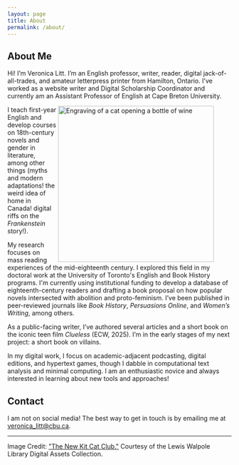 ```yaml
---
layout: page
title: About
permalink: /about/
---
```


## About Me
  
Hi! I’m Veronica Litt. I’m an English professor, writer, reader, digital jack-of-all-trades, and amateur letterpress printer from Hamilton, Ontario. I’ve worked as a website writer and Digital Scholarship Coordinator and currently am an Assistant Professor of English at Cape Breton University.

<figure>
<img src="../assets/img/Wine1.png" alt="Engraving of a cat opening a bottle of wine" height="350" align="right"/>
</figure>

I teach first-year English and develop courses on 18th-century novels and gender in literature, among other things (myths and modern adaptations! the weird idea of home in Canada! digital riffs on the _Frankenstein_ story!).

My research focuses on mass reading experiences of the mid-eighteenth century. I explored this field in my doctoral work at the University of Toronto's English and Book History programs. I'm currently using institutional funding to develop a database of eighteenth-century readers and drafting a book proposal on how popular novels intersected with abolition and proto-feminism. I’ve been published in peer-reviewed journals like _Book History_, _Persuasions Online_, and _Women’s Writing_, among others.
  
As a public-facing writer, I’ve authored several articles and a short book on the iconic teen film _Clueless_ (ECW, 2025). I’m in the early stages of my next project: a short book on villains.

In my digital work, I focus on academic-adjacent podcasting, digital editions, and hypertext games, though I dabble in computational text analysis and minimal computing. I am an enthusiastic novice and always interested in learning about new tools and approaches!

## Contact

I am not on social media! The best way to get in touch is by emailing me at veronica_litt@cbu.ca. 

------------------------------------------------------------------------------------------------------------------------------------------------------------------------------

Image Credit: ["The New Kit Cat Club."](https://collections.library.yale.edu/catalog/10972034) Courtesy of the Lewis Walpole Library Digital Assets Collection. 


